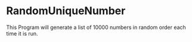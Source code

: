 # RandomUniqueNumber
This Program will generate a list of 10000 numbers in random order each time it is run.
